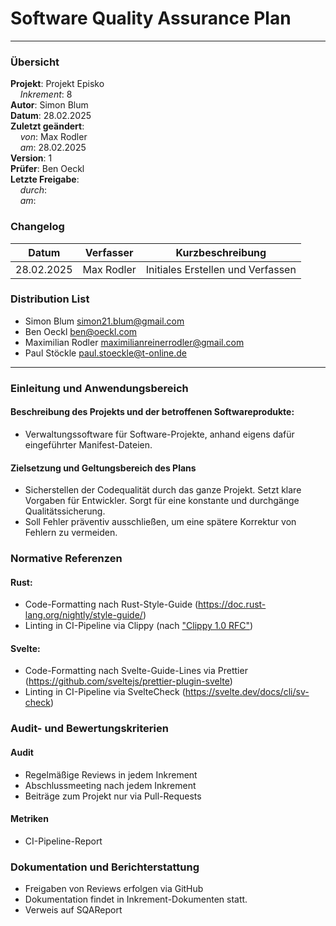 # Software Quality Assurance Plan

---

### Übersicht

**Projekt**: Projekt Episko \
&nbsp;&nbsp;&nbsp;&nbsp;_Inkrement_: 8\
**Autor**: Simon Blum\
**Datum**: 28.02.2025\
**Zuletzt geändert**: \
&nbsp;&nbsp;&nbsp;&nbsp;_von_: Max Rodler\
&nbsp;&nbsp;&nbsp;&nbsp;_am_: 28.02.2025\
**Version**: 1 \
**Prüfer**: Ben Oeckl\
**Letzte Freigabe**: \
&nbsp;&nbsp;&nbsp;&nbsp;_durch_: \
&nbsp;&nbsp;&nbsp;&nbsp;_am_:

### Changelog

| Datum      | Verfasser  | Kurzbeschreibung                  |
|------------|------------|-----------------------------------|
| 28.02.2025 | Max Rodler | Initiales Erstellen und Verfassen |

### Distribution List

- Simon Blum <simon21.blum@gmail.com>
- Ben Oeckl <ben@oeckl.com>
- Maximilian Rodler <maximilianreinerrodler@gmail.com>
- Paul Stöckle <paul.stoeckle@t-online.de>

---

### Einleitung und Anwendungsbereich

#### Beschreibung des Projekts und der betroffenen Softwareprodukte:

- Verwaltungssoftware für Software-Projekte, anhand eigens dafür eingeführter Manifest-Dateien.

#### Zielsetzung und Geltungsbereich des Plans

- Sicherstellen der Codequalität durch das ganze Projekt. Setzt klare Vorgaben für Entwickler. Sorgt für eine konstante und durchgänge Qualitätssicherung.
- Soll Fehler präventiv ausschließen, um eine spätere Korrektur von Fehlern zu vermeiden. 

### Normative Referenzen

#### Rust:
- Code-Formatting nach Rust-Style-Guide (https://doc.rust-lang.org/nightly/style-guide/)
- Linting in CI-Pipeline via Clippy (nach ["Clippy 1.0 RFC"](https://doc.rust-lang.org/clippy/lints.html))

#### Svelte:
- Code-Formatting nach Svelte-Guide-Lines via Prettier (https://github.com/sveltejs/prettier-plugin-svelte)
- Linting in CI-Pipeline via SvelteCheck (https://svelte.dev/docs/cli/sv-check)

### Audit- und Bewertungskriterien

#### Audit
- Regelmäßige Reviews in jedem Inkrement
- Abschlussmeeting nach jedem Inkrement
- Beiträge zum Projekt nur via Pull-Requests

#### Metriken

- CI-Pipeline-Report

### Dokumentation und Berichterstattung

- Freigaben von Reviews erfolgen via GitHub
- Dokumentation findet in Inkrement-Dokumenten statt.
- Verweis auf SQAReport
